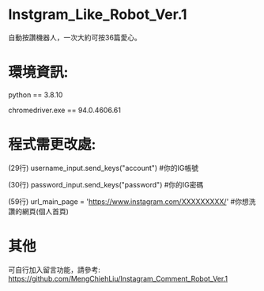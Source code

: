 # Instgram_Like_Robot_Ver.1

自動按讚機器人，一次大約可按36篇愛心。


# 環境資訊:

python == 3.8.10

chromedriver.exe == 94.0.4606.61


# 程式需更改處: 

(29行) username_input.send_keys("account")    #你的IG帳號

(30行) password_input.send_keys("password")   #你的IG密碼

(59行) url_main_page = 'https://www.instagram.com/XXXXXXXXX/'   #你想洗讚的網頁(個人首頁)


# 其他

可自行加入留言功能，請參考: https://github.com/MengChiehLiu/Instagram_Comment_Robot_Ver.1
